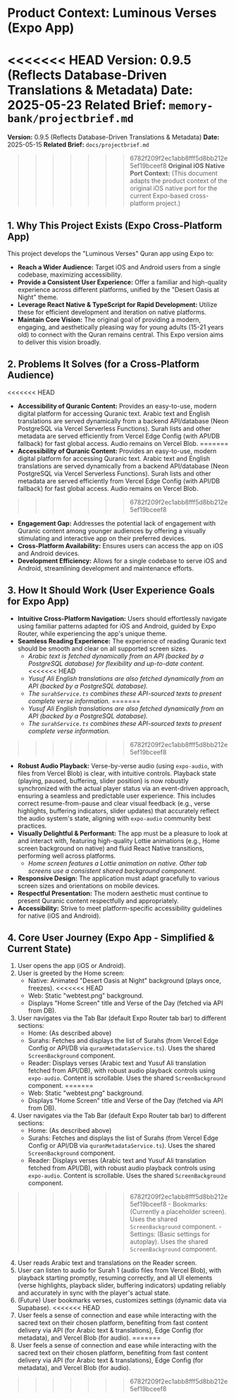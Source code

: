 # Product Context: Luminous Verses (Expo App)

<<<<<<< HEAD
**Version:** 0.9.5 (Reflects Database-Driven Translations & Metadata)
**Date:** 2025-05-23
**Related Brief:** `memory-bank/projectbrief.md`
=======
**Version:** 0.9.5 (Reflects Database-Driven Translations & Metadata)
**Date:** 2025-05-15
**Related Brief:** `docs/projectbrief.md`
>>>>>>> 6782f209f2ec1abb8fff5d8bb212e5ef19bceef8
**Original iOS Native Port Context:** (This document adapts the product context of the original iOS native port for the current Expo-based cross-platform project.)

## 1. Why This Project Exists (Expo Cross-Platform App)

This project develops the "Luminous Verses" Quran app using Expo to:
-   **Reach a Wider Audience:** Target iOS and Android users from a single codebase, maximizing accessibility.
-   **Provide a Consistent User Experience:** Offer a familiar and high-quality experience across different platforms, unified by the "Desert Oasis at Night" theme.
-   **Leverage React Native & TypeScript for Rapid Development:** Utilize these for efficient development and iteration on native platforms.
-   **Maintain Core Vision:** The original goal of providing a modern, engaging, and aesthetically pleasing way for young adults (15-21 years old) to connect with the Quran remains central. This Expo version aims to deliver this vision broadly.

## 2. Problems It Solves (for a Cross-Platform Audience)

<<<<<<< HEAD
-   **Accessibility of Quranic Content:** Provides an easy-to-use, modern digital platform for accessing Quranic text. Arabic text and English translations are served dynamically from a backend API/database (Neon PostgreSQL via Vercel Serverless Functions). Surah lists and other metadata are served efficiently from Vercel Edge Config (with API/DB fallback) for fast global access. Audio remains on Vercel Blob.
=======
-   **Accessibility of Quranic Content:** Provides an easy-to-use, modern digital platform for accessing Quranic text. Arabic text and English translations are served dynamically from a backend API/database (Neon PostgreSQL via Vercel Serverless Functions). Surah lists and other metadata are served efficiently from Vercel Edge Config (with API/DB fallback) for fast global access. Audio remains on Vercel Blob.
>>>>>>> 6782f209f2ec1abb8fff5d8bb212e5ef19bceef8
-   **Engagement Gap:** Addresses the potential lack of engagement with Quranic content among younger audiences by offering a visually stimulating and interactive app on their preferred devices.
-   **Cross-Platform Availability:** Ensures users can access the app on iOS and Android devices.
-   **Development Efficiency:** Allows for a single codebase to serve iOS and Android, streamlining development and maintenance efforts.

## 3. How It Should Work (User Experience Goals for Expo App)

-   **Intuitive Cross-Platform Navigation:** Users should effortlessly navigate using familiar patterns adapted for iOS and Android, guided by Expo Router, while experiencing the app's unique theme.
-   **Seamless Reading Experience:** The experience of reading Quranic text should be smooth and clear on all supported screen sizes.
    -   *Arabic text is fetched dynamically from an API (backed by a PostgreSQL database) for flexibility and up-to-date content.*
<<<<<<< HEAD
    -   *Yusuf Ali English translations are also fetched dynamically from an API (backed by a PostgreSQL database).*
    -   *The `surahService.ts` combines these API-sourced texts to present complete verse information.*
=======
    -   *Yusuf Ali English translations are also fetched dynamically from an API (backed by a PostgreSQL database).*
    -   *The `surahService.ts` combines these API-sourced texts to present complete verse information.*
>>>>>>> 6782f209f2ec1abb8fff5d8bb212e5ef19bceef8
-   **Robust Audio Playback:** Verse-by-verse audio (using `expo-audio`, with files from Vercel Blob) is clear, with intuitive controls. Playback state (playing, paused, buffering, slider position) is now robustly synchronized with the actual player status via an event-driven approach, ensuring a seamless and predictable user experience. This includes correct resume-from-pause and clear visual feedback (e.g., verse highlights, buffering indicators, slider updates) that accurately reflect the audio system's state, aligning with `expo-audio` community best practices.
-   **Visually Delightful & Performant:** The app must be a pleasure to look at and interact with, featuring high-quality Lottie animations (e.g., Home screen background on native) and fluid React Native transitions, performing well across platforms.
    -   *Home screen features a Lottie animation on native. Other tab screens use a consistent shared background component.*
-   **Responsive Design:** The application must adapt gracefully to various screen sizes and orientations on mobile devices.
-   **Respectful Presentation:** The modern aesthetic must continue to present Quranic content respectfully and appropriately.
-   **Accessibility:** Strive to meet platform-specific accessibility guidelines for native (iOS and Android).

## 4. Core User Journey (Expo App - Simplified & Current State)

1.  User opens the app (iOS or Android).
2.  User is greeted by the Home screen:
    -   Native: Animated "Desert Oasis at Night" background (plays once, freezes).
<<<<<<< HEAD
    -   Web: Static "webtest.png" background.
    -   Displays "Home Screen" title and Verse of the Day (fetched via API from DB).
3.  User navigates via the Tab Bar (default Expo Router tab bar) to different sections:
    -   Home: (As described above)
    -   Surahs: Fetches and displays the list of Surahs (from Vercel Edge Config or API/DB via `quranMetadataService.ts`). Uses the shared `ScreenBackground` component.
    -   Reader: Displays verses (Arabic text and Yusuf Ali translation fetched from API/DB), with robust audio playback controls using `expo-audio`. Content is scrollable. Uses the shared `ScreenBackground` component.
=======
    -   Web: Static "webtest.png" background.
    -   Displays "Home Screen" title and Verse of the Day (fetched via API from DB).
3.  User navigates via the Tab Bar (default Expo Router tab bar) to different sections:
    -   Home: (As described above)
    -   Surahs: Fetches and displays the list of Surahs (from Vercel Edge Config or API/DB via `quranMetadataService.ts`). Uses the shared `ScreenBackground` component.
    -   Reader: Displays verses (Arabic text and Yusuf Ali translation fetched from API/DB), with robust audio playback controls using `expo-audio`. Content is scrollable. Uses the shared `ScreenBackground` component.
>>>>>>> 6782f209f2ec1abb8fff5d8bb212e5ef19bceef8
    -   Bookmarks: (Currently a placeholder screen). Uses the shared `ScreenBackground` component.
    -   Settings: (Basic settings for autoplay). Uses the shared `ScreenBackground` component.
4.  User reads Arabic text and translations on the Reader screen.
5.  User can listen to audio for Surah 1 (audio files from Vercel Blob), with playback starting promptly, resuming correctly, and all UI elements (verse highlights, playback slider, buffering indicators) updating reliably and accurately in sync with the player's actual state.
6.  (Future) User bookmarks verses, customizes settings (dynamic data via Supabase).
<<<<<<< HEAD
7.  User feels a sense of connection and ease while interacting with the sacred text on their chosen platform, benefiting from fast content delivery via API (for Arabic text & translations), Edge Config (for metadata), and Vercel Blob (for audio).
=======
7.  User feels a sense of connection and ease while interacting with the sacred text on their chosen platform, benefiting from fast content delivery via API (for Arabic text & translations), Edge Config (for metadata), and Vercel Blob (for audio).
>>>>>>> 6782f209f2ec1abb8fff5d8bb212e5ef19bceef8
